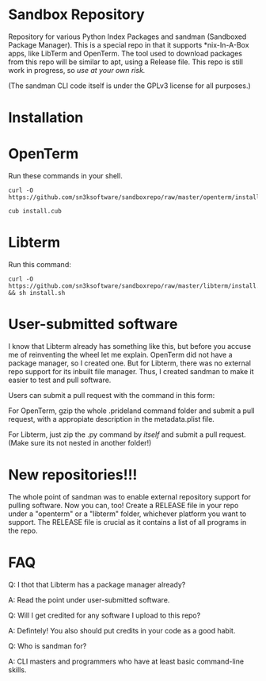 # Sandbox Repository
Repository for various Python Index Packages and sandman (Sandboxed Package Manager).
This is a special repo in that it supports *nix-In-A-Box apps, like LibTerm and OpenTerm.
The tool used to download packages from this repo will be similar to apt, using a Release file.
This repo is still work in progress, so *use at your own risk.*

(The sandman CLI code itself is under the GPLv3 license for all purposes.)

# Installation

# OpenTerm
Run these commands in your shell.

```
curl -O https://github.com/sn3ksoftware/sandboxrepo/raw/master/openterm/install.cub

cub install.cub
```

# Libterm
Run this command:

```
curl -O https://github.com/sn3ksoftware/sandboxrepo/raw/master/libterm/install.sh && sh install.sh
```

# User-submitted software
I know that Libterm already has something like this, but before you accuse me of reinventing the wheel let me explain.
OpenTerm did not have a package manager, so I created one.
But for Libterm, there was no external repo support for its inbuilt file manager.
Thus, I created sandman to make it easier to test and pull software.

Users can submit a pull request with the command in this form:

For OpenTerm, gzip the whole .prideland command folder and submit a pull request, with a appropiate description in the metadata.plist file.

For Libterm, just zip the .py command by *itself* and submit a pull request. (Make sure its not nested in another folder!)

# New repositories!!!
The whole point of sandman was to enable external repository support for pulling software.
Now you can, too! Create a RELEASE file in your repo under a "openterm" or a "libterm" folder, whichever platform you want to support. The RELEASE file is crucial as it contains a list of all programs in the repo.

# FAQ
Q: I thot that Libterm has a package manager already?

A: Read the point under user-submitted software.

Q: Will I get credited for any software I upload to this repo?

A: Defintely! You also should put credits in your code as a good habit.

Q: Who is sandman for?

A: CLI masters and programmers who have at least basic command-line skills.
